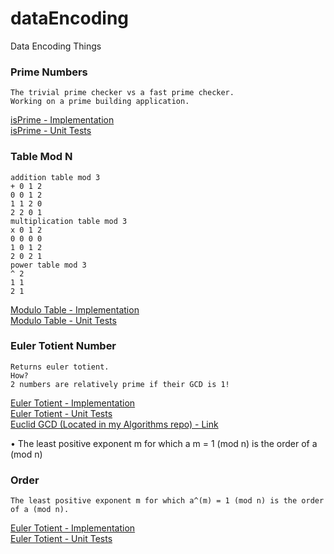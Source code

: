 # dataEncoding
Data Encoding Things

### Prime Numbers
```
The trivial prime checker vs a fast prime checker.
Working on a prime building application.
```
<a href="https://github.com/hornbd96/dataEncoding/blob/master/dataEncoding/src/kit/prime.java">isPrime - Implementation</a>
<br>
<a href="https://github.com/hornbd96/dataEncoding/blob/master/dataEncoding/test/kit/primeTest.java">isPrime - Unit Tests</a>
<br>

### Table Mod N
```
addition table mod 3
+ 0 1 2
0 0 1 2
1 1 2 0
2 2 0 1
multiplication table mod 3
x 0 1 2
0 0 0 0
1 0 1 2
2 0 2 1
power table mod 3
^ 2
1 1
2 1
```
<a href="https://github.com/hornbd96/dataEncoding/blob/master/dataEncoding/src/kit/table.java">Modulo Table - Implementation</a>
<br>
<a href="https://github.com/hornbd96/dataEncoding/blob/master/dataEncoding/test/kit/tableTest.java">Modulo Table - Unit Tests</a>
<br>

### Euler Totient Number</h3>
```
Returns euler totient.
How?
2 numbers are relatively prime if their GCD is 1!
```
<a href="https://github.com/hornbd96/dataEncoding/blob/master/dataEncoding/src/kit/eulerTotient.java">Euler Totient - Implementation</a>
<br>
<a href="https://github.com/hornbd96/dataEncoding/blob/master/dataEncoding/test/kit/EulerTotientTest.java">Euler Totient - Unit Tests</a>
<br>
<a href="https://github.com/hornbd96/dataEncoding/blob/master/dataEncoding/test/kit/EulerTotientTest.java">Euclid GCD (Located in my Algorithms repo) - Link</a>
<br>

• The least positive exponent m for which a
m = 1 (mod n) is the order of
a (mod n)

### Order
```
The least positive exponent m for which a^(m) = 1 (mod n) is the order of a (mod n).
```
<a href="https://github.com/hornbd96/dataEncoding/blob/master/dataEncoding/src/kit/eulerTotient.java">Euler Totient - Implementation</a>
<br>
<a href="https://github.com/hornbd96/dataEncoding/blob/master/dataEncoding/test/kit/EulerTotientTest.java">Euler Totient - Unit Tests</a>
<br>
